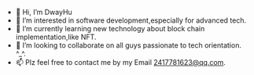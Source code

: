 - 👋 Hi, I’m DwayHu
- 👀 I’m interested in software development,especially for advanced tech.
- 🌱 I’m currently learning new technology about block chain implementation,like NFT.
- 💞️ I’m looking to collaborate on all guys passionate to tech orientation. ^_^.
- 📫 Plz feel free to contact me by my Email 2417781623@qq.com.
